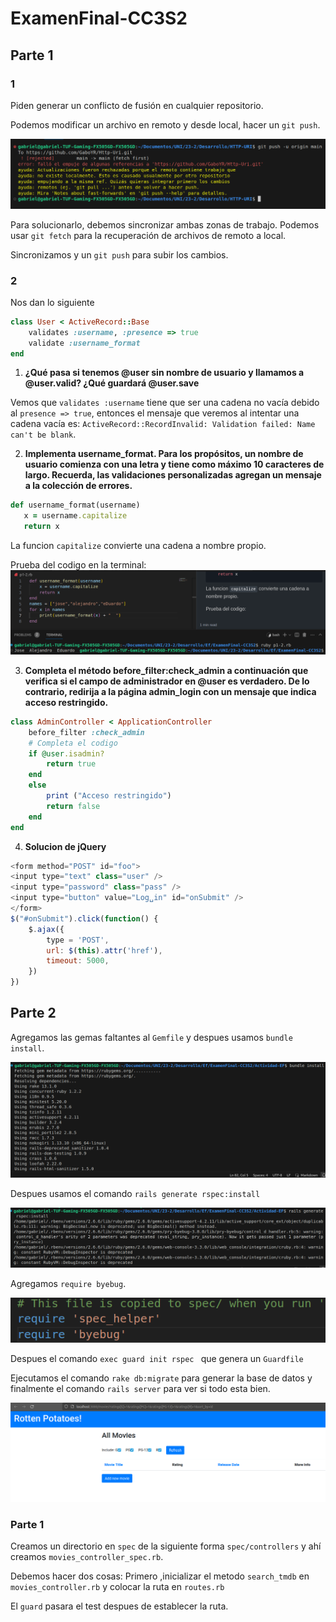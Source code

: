 # ExamenFinal-CC3S2
## Parte 1

### 1

Piden generar un conflicto de fusión en cualquier repositorio.

Podemos modificar un archivo en remoto y desde local, hacer un `git push`.

![](ef_images/fusion_error.png)

Para solucionarlo, debemos sincronizar ambas zonas de trabajo.
Podemos usar `git fetch` para la recuperación de archivos de remoto a local.

Sincronizamos y un `git push` para subir los cambios.

### 2

Nos dan lo siguiente

```ruby
class User < ActiveRecord::Base
    validates :username, :presence => true
    validate :username_format
end
```

1. **¿Qué pasa si tenemos @user sin nombre de usuario y llamamos a @user.valid? ¿Qué guardará @user.save**

Vemos que `validates :username` tiene que ser una cadena no vacía debido al `presence => true`, entonces el mensaje que veremos al intentar una cadena vacía es:
`ActiveRecord::RecordInvalid: Validation failed: Name can't be blank`.

2. **Implementa username_format. Para los propósitos, un nombre de usuario comienza con una letra y tiene como máximo 10 caracteres de largo. Recuerda, las validaciones personalizadas agregan un mensaje a la colección de errores.**

```ruby
def username_format(username)
   x = username.capitalize
   return x
```

La funcion `capitalize` convierte una cadena a nombre propio.

Prueba del codigo en la terminal:
![](ef_images/capitalize.png)

3. **Completa el método before_filter:check_admin a continuación que verifica si el campo de administrador en @user es verdadero. De lo contrario, redirija a la página admin_login con un mensaje que indica acceso restringido.**

```ruby
class AdminController < ApplicationController
  	before_filter :check_admin
    # Completa el codigo
    if @user.isadmin?
        return true
    end
    else 
        print ("Acceso restringido")
        return false
    end
end
```

4. **Solucion de jQuery**

```js
<form method="POST" id="foo">
<input type="text" class="user" />
<input type="password" class="pass" />
<input type="button" value="Log␣in" id="onSubmit" />
</form>
$("#onSubmit").click(function() {
    $.ajax({
        type = 'POST',
        url: $(this).attr('href'),
        timeout: 5000,
    })
})
```

## Parte 2

Agregamos las gemas faltantes al `Gemfile` y despues usamos `bundle install`.

![](ef_images/bundle_install.png)

Despues usamos el comando  `rails generate rspec:install`

![](ef_images/rails_generate.png)

Agregamos `require byebug`.

![](ef_images/byebug.png)

Despues el comando `exec guard init rspec ` que genera un `Guardfile`

Ejecutamos el comando `rake db:migrate` para generar la base de datos y finalmente el comando `rails server` para ver si todo esta bien.

![](ef_images/rails_s.png)

### Parte 1

Creamos un directorio en `spec` de la siguiente forma  `spec/controllers` y ahí creamos `movies_controller_spec.rb`.

Debemos hacer dos cosas:
Primero ,inicializar el metodo `search_tmdb` en `movies_controller.rb` y colocar la ruta en `routes.rb`

El `guard` pasara el test despues de establecer la ruta.
